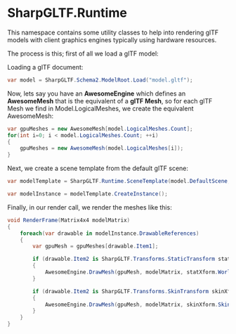 ﻿# SharpGLTF.Runtime

This namespace contains some utility classes to help into rendering glTF models with
client graphics engines typically using hardware resources.

The process is this; first of all we load a glTF model:

Loading a glTF document:
```c#
var model = SharpGLTF.Schema2.ModelRoot.Load("model.gltf");
```

Now, lets say you have an __AwesomeEngine__ which defines an __AwesomeMesh__ that
is the equivalent of a __glTF Mesh__, so for each glTF Mesh we find in Model.LogicalMeshes,
we create the equivalent AwesomeMesh:
```c#
var gpuMeshes = new AwesomeMesh[model.LogicalMeshes.Count];
for(int i=0; i < model.LogicalMeshes.Count; ++i)
{
    gpuMeshes = new AwesomeMesh(model.LogicalMeshes[i]);
}
```

Next, we create a scene template from the default glTF scene:
```c#
var modelTemplate = SharpGLTF.Runtime.SceneTemplate(model.DefaultScene,true);

var modelInstance = modelTemplate.CreateInstance();
```

Finally, in our render call, we render the meshes like this:
```c#
void RenderFrame(Matrix4x4 modelMatrix)
{
    foreach(var drawable in modelInstance.DrawableReferences)
    {
        var gpuMesh = gpuMeshes[drawable.Item1];

        if (drawable.Item2 is SharpGLTF.Transforms.StaticTransform statXform)
        {
            AwesomeEngine.DrawMesh(gpuMesh, modelMatrix, statXform.WorldMatrix);
        }

        if (drawable.Item2 is SharpGLTF.Transforms.SkinTransform skinXform)
        {
            AwesomeEngine.DrawMesh(gpuMesh, modelMatrix, skinXform.SkinMatrices);
        }
    }
}

```







